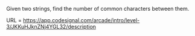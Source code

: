 Given two strings, find the number of common characters between them.

URL = https://app.codesignal.com/arcade/intro/level-3/JKKuHJknZNj4YGL32/description